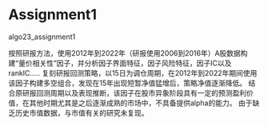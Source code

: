 # Assignment1
algo23_assignment1

按照研报方法，使用2012年到2022年（研报使用2006到2016年）A股数据构建“量价相关性”因子，并分析因子界面特征，因子风险特征，因子IC以及rankIC.....
复刻研报回测策略，以15日为调仓周期，在2012年到2022年期间使用该因子构建多空组合，发现在15年出现短暂净值猛增后，策略净值逐渐降低。
结合原研报回测周期以及表现推断，该因子在股市异象阶段具有一定的预测盈利价值，在其他时期尤其是之后逐渐成熟的市场中，不具备提供alpha的能力。
由于缺乏历史市值数据，与市值有关的研究未复现。
